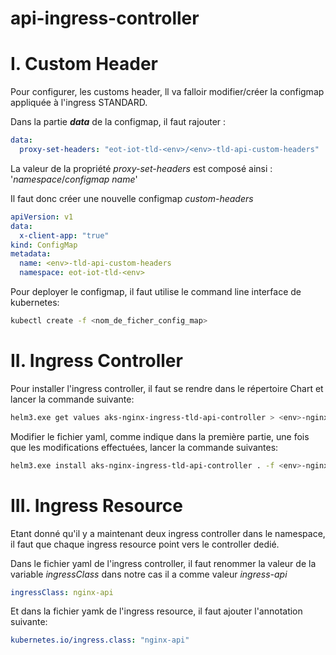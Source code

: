 # api-ingress-controller

# I. Custom Header	

Pour configurer, les customs header, ll va falloir modifier/créer la configmap appliquée à l'ingress STANDARD. 

Dans la partie ***data*** de la configmap, il faut rajouter : 

```yaml
data:
  proxy-set-headers: "eot-iot-tld-<env>/<env>-tld-api-custom-headers" 
```

La valeur de la propriété *proxy-set-headers* est composé ainsi : '*namespace*/*configmap name*'

Il faut donc créer une nouvelle configmap *custom-headers* 

```yaml
apiVersion: v1
data:
  x-client-app: "true"
kind: ConfigMap
metadata:
  name: <env>-tld-api-custom-headers
  namespace: eot-iot-tld-<env>
```

Pour deployer le configmap, il faut utilise le command line interface de kubernetes:

```sh
kubectl create -f <nom_de_ficher_config_map>
```

# II. Ingress Controller

Pour installer l'ingress controller, il faut se rendre dans le répertoire Chart et lancer la commande suivante:

```sh
helm3.exe get values aks-nginx-ingress-tld-api-controller > <env>-nginx-ingress-controler-api.yaml
```

Modifier le fichier yaml, comme indique dans la première partie, une fois que les modifications effectuées, lancer la commande suivantes:

```sh
helm3.exe install aks-nginx-ingress-tld-api-controller . -f <env>-nginx-ingress-controler-api.yaml
```

# III. Ingress Resource

Etant donné qu'il y a maintenant deux ingress controller dans le namespace, il faut que chaque ingress resource point vers le controller dedié.

Dans le fichier yaml de l'ingress controller, il faut renommer la valeur de la variable *ingressClass* dans notre cas il a comme valeur *ingress-api*
```yaml
ingressClass: nginx-api
```

Et dans la fichier yamk de l'ingress resource, il faut ajouter l'annotation suivante:

```yaml
kubernetes.io/ingress.class: "nginx-api"
```
